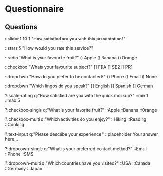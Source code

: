# Questionnaire

## Questions

::slider 1 10 1 "How satisfied are you with this presentation?"

::stars 5 "How would you rate this service?"

::radio "What is your favourite fruit?"
() Apple
() Banana
() Orange

::checkbox "Whats your favourite subject?"
[] FDA
[] SE2
[] PR1

::dropdown "How do you prefer to be contacted?"
() Phone
() Email
() None

::dropdown "Which lingos do you speak?"
[] English
[] Spanish
[] German

?:scale-rating q:"How satisfied are you with the quick mockup?"
::min 1
::max 5

?:checkbox-single q:"What is your favorite fruit?"
::Apple
::Banana
::Orange

?:checkbox-multi q:"Which activities do you enjoy?"
::Hiking
::Reading
::Cooking

?:text-input q:"Please describe your experience."
::placeholder Your answer here...

?:dropdown-single q:"What is your preferred contact method?"
::Email
::Phone
::SMS

?:dropdown-multi q:"Which countries have you visited?"
::USA
::Canada
::Germany
::Japan
